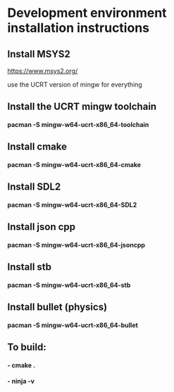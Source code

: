 # Development environment installation instructions

## Install MSYS2
https://www.msys2.org/

use the UCRT version of mingw for everything

## Install the UCRT mingw toolchain
#### pacman -S mingw-w64-ucrt-x86_64-toolchain

## Install cmake
#### pacman -S mingw-w64-ucrt-x86_64-cmake

## Install SDL2
#### pacman -S mingw-w64-ucrt-x86_64-SDL2

## Install json cpp
#### pacman -S mingw-w64-ucrt-x86_64-jsoncpp

## Install stb
#### pacman -S mingw-w64-ucrt-x86_64-stb

## Install bullet (physics)
#### pacman -S mingw-w64-ucrt-x86_64-bullet

## To build:
#### - cmake .
#### - ninja -v